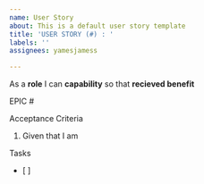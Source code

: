 ```yaml
---
name: User Story
about: This is a default user story template
title: 'USER STORY (#) : '
labels: ''
assignees: yamesjamess

---
```


As a **role** I can **capability** so that **recieved benefit**

EPIC #

Acceptance Criteria

1.  Given that I am 

Tasks
- [ ]
